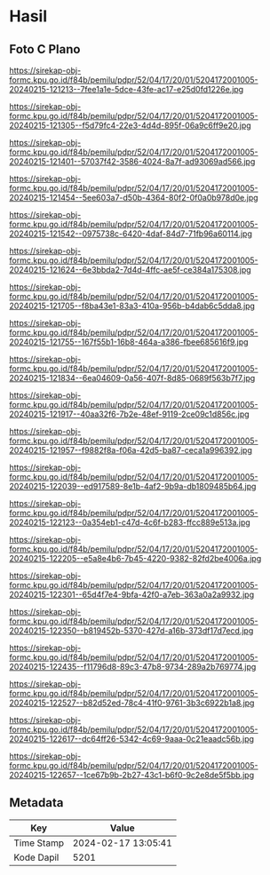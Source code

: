 # Hasil

## Foto C Plano

https://sirekap-obj-formc.kpu.go.id/f84b/pemilu/pdpr/52/04/17/20/01/5204172001005-20240215-121213--7fee1a1e-5dce-43fe-ac17-e25d0fd1226e.jpg

https://sirekap-obj-formc.kpu.go.id/f84b/pemilu/pdpr/52/04/17/20/01/5204172001005-20240215-121305--f5d79fc4-22e3-4d4d-895f-06a9c6ff9e20.jpg

https://sirekap-obj-formc.kpu.go.id/f84b/pemilu/pdpr/52/04/17/20/01/5204172001005-20240215-121401--57037f42-3586-4024-8a7f-ad93069ad566.jpg

https://sirekap-obj-formc.kpu.go.id/f84b/pemilu/pdpr/52/04/17/20/01/5204172001005-20240215-121454--5ee603a7-d50b-4364-80f2-0f0a0b978d0e.jpg

https://sirekap-obj-formc.kpu.go.id/f84b/pemilu/pdpr/52/04/17/20/01/5204172001005-20240215-121542--0975738c-6420-4daf-84d7-71fb96a60114.jpg

https://sirekap-obj-formc.kpu.go.id/f84b/pemilu/pdpr/52/04/17/20/01/5204172001005-20240215-121624--6e3bbda2-7d4d-4ffc-ae5f-ce384a175308.jpg

https://sirekap-obj-formc.kpu.go.id/f84b/pemilu/pdpr/52/04/17/20/01/5204172001005-20240215-121705--f8ba43e1-83a3-410a-956b-b4dab6c5dda8.jpg

https://sirekap-obj-formc.kpu.go.id/f84b/pemilu/pdpr/52/04/17/20/01/5204172001005-20240215-121755--167f55b1-16b8-464a-a386-fbee685616f9.jpg

https://sirekap-obj-formc.kpu.go.id/f84b/pemilu/pdpr/52/04/17/20/01/5204172001005-20240215-121834--6ea04609-0a56-407f-8d85-0689f563b7f7.jpg

https://sirekap-obj-formc.kpu.go.id/f84b/pemilu/pdpr/52/04/17/20/01/5204172001005-20240215-121917--40aa32f6-7b2e-48ef-9119-2ce09c1d856c.jpg

https://sirekap-obj-formc.kpu.go.id/f84b/pemilu/pdpr/52/04/17/20/01/5204172001005-20240215-121957--f9882f8a-f06a-42d5-ba87-ceca1a996392.jpg

https://sirekap-obj-formc.kpu.go.id/f84b/pemilu/pdpr/52/04/17/20/01/5204172001005-20240215-122039--ed917589-8e1b-4af2-9b9a-db1809485b64.jpg

https://sirekap-obj-formc.kpu.go.id/f84b/pemilu/pdpr/52/04/17/20/01/5204172001005-20240215-122123--0a354eb1-c47d-4c6f-b283-ffcc889e513a.jpg

https://sirekap-obj-formc.kpu.go.id/f84b/pemilu/pdpr/52/04/17/20/01/5204172001005-20240215-122205--e5a8e4b6-7b45-4220-9382-82fd2be4006a.jpg

https://sirekap-obj-formc.kpu.go.id/f84b/pemilu/pdpr/52/04/17/20/01/5204172001005-20240215-122301--65d4f7e4-9bfa-42f0-a7eb-363a0a2a9932.jpg

https://sirekap-obj-formc.kpu.go.id/f84b/pemilu/pdpr/52/04/17/20/01/5204172001005-20240215-122350--b819452b-5370-427d-a16b-373df17d7ecd.jpg

https://sirekap-obj-formc.kpu.go.id/f84b/pemilu/pdpr/52/04/17/20/01/5204172001005-20240215-122435--f11796d8-89c3-47b8-9734-289a2b769774.jpg

https://sirekap-obj-formc.kpu.go.id/f84b/pemilu/pdpr/52/04/17/20/01/5204172001005-20240215-122527--b82d52ed-78c4-41f0-9761-3b3c6922b1a8.jpg

https://sirekap-obj-formc.kpu.go.id/f84b/pemilu/pdpr/52/04/17/20/01/5204172001005-20240215-122617--dc64ff26-5342-4c69-9aaa-0c21eaadc56b.jpg

https://sirekap-obj-formc.kpu.go.id/f84b/pemilu/pdpr/52/04/17/20/01/5204172001005-20240215-122657--1ce67b9b-2b27-43c1-b6f0-9c2e8de5f5bb.jpg


## Metadata

| Key        | Value               |
| ---------- | ------------------- |
| Time Stamp | 2024-02-17 13:05:41 |
| Kode Dapil | 5201                |



